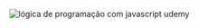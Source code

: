 ![lógica de programação com javascript udemy](https://udemy-images.udemy.com/course/750x422/1337284_338c_2.jpg)
